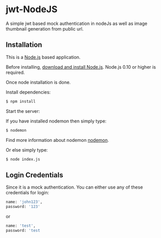# jwt-NodeJS
A simple jwt based mock authentication in nodeJs as well as image thumbnail generation from public url.

## Installation
This is a [Node.js](https://nodejs.org/en/) based application.

Before installing, [download and install Node.js](https://nodejs.org/en/download/).
Node.js 0.10 or higher is required.

Once node installation is done.

Install dependencies:

```bash
$ npm install
```
Start the server:

If you have installed nodemon then simply type:

```bash
$ nodemon
```
Find more information about nodemon [nodemon](https://github.com/remy/nodemon).

Or else simply type:

```bash
$ node index.js
```

## Login Credentials

Since it is a mock authentication. You can either use any of these credentials for login:


```bash
name: 'john123',                   
password: '123'                           
```
or

```bash
name: 'test',
password: 'test                           
```